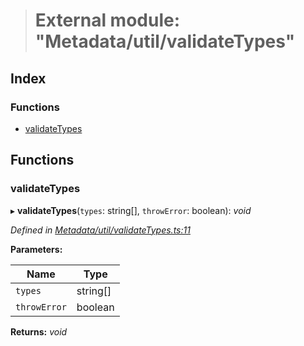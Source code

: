 > # External module: "Metadata/util/validateTypes"

## Index

### Functions

* [validateTypes](_metadata_util_validatetypes_.md#validatetypes)

## Functions

###  validateTypes

▸ **validateTypes**(`types`: string[], `throwError`: boolean): *void*

*Defined in [Metadata/util/validateTypes.ts:11](https://github.com/polkadot-js/api/blob/f9a3f3e/packages/types/src/Metadata/util/validateTypes.ts#L11)*

**Parameters:**

Name | Type |
------ | ------ |
`types` | string[] |
`throwError` | boolean |

**Returns:** *void*